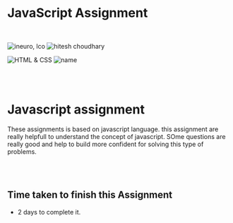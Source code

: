 # JavaScript Assignment

<br>

![ineuro, lco](https://img.shields.io/badge/iNeuron-LCO-green)
![hitesh choudhary](https://img.shields.io/badge/Hitesh--Choudhary-Full--stack--JS--bootcamp-red)

![HTML & CSS](https://img.shields.io/badge/HTML-CSS-orange) ![name](https://img.shields.io/badge/Vivek_Maurya-Maurya)

 <br>
 <br>

# Javascript assignment

These assignments is based on javascript language. this assignment are really helpfull to understand the concept of javascript. SOme questions are really good and help to build more confident for solving this type of problems.

 <br>
 <br>

## Time taken to finish this Assignment

- 2 days to complete it.

<br>

<br>
